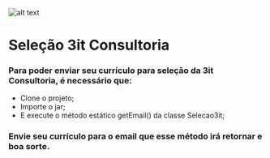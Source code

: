 ![alt text](http://files.empreendemia.com.br.s3-sa-east-1.amazonaws.com/companies/19136/19136713a9fbf814514d30f2cd0e1cfd65a284c4ab26b806/200_be2c387a17.png)

# Seleção 3it Consultoria

<h3>Para poder enviar seu currículo para seleção da 3it Consultoria, é necessário que:</h3>

<ul>
<li>Clone o projeto;</li>
<li>Importe o jar;</li>
<li>E execute o método estático getEmail() da classe Selecao3it;</li>
</ul>

<h3>Envie seu currículo para o email que esse método irá retornar e boa sorte.</h3>
